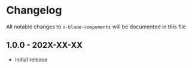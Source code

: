 # Changelog

All notable changes to `x-blade-components` will be documented in this file

## 1.0.0 - 202X-XX-XX

- initial release
